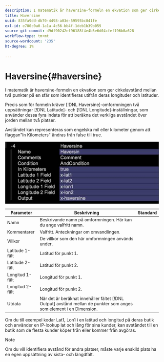 ```yaml
---
description: I matematik är haversine-formeln en ekvation som ger cirkelavstånd mellan två punkter på en sfär som identifieras utifrån deras longituder och latituder.
title: Haversine
uuid: 835fa9dd-db70-4498-a03e-59595bc041fe
exl-id: e700c0a0-1a1a-4c56-bb4f-1deb1b39b059
source-git-commit: d9df90242ef96188f4e4b5e6d04cfef196b0a628
workflow-type: tm+mt
source-wordcount: '235'
ht-degree: 1%

---
```


# Haversine{#haversine}

I matematik är haversine-formeln en ekvation som ger cirkelavstånd mellan två punkter på en sfär som identifieras utifrån deras longituder och latituder.

Precis som för formeln kräver [!DNL Haversine]-omformningen två uppsättningar [!DNL Latitude]- och [!DNL Longitude]-inställningar, som använder dessa fyra indata för att beräkna det verkliga avståndet över jorden mellan två platser.

Avståndet kan representeras som engelska mil eller kilometer genom att flaggan&quot;In Kilometers&quot; ändras från false till true.

![](assets/cfg_TransformationType_Haversine.png)

| Parameter | Beskrivning | Standard |
|---|---|---|
| Namn | Beskrivande namn på omformningen. Här kan du ange valfritt namn. |  |
| Kommentarer | Valfritt. Anteckningar om omvandlingen. |  |
| Villkor | De villkor som den här omformningen används under. |  |
| Latitude 1-fält | Latitud för punkt 1. |  |
| Latitude 2-fält | Latitud för punkt 2. |  |
| Longitud 1-fält | Longitud för punkt 1. |  |
| Longitud 2-fält | Longitud för punkt 2. |  |
| Utdata | När det är beräknat innehåller fältet [!DNL Output] avstånd mellan de punkter som anges som element i en Dimension. |  |

Om du till exempel kodar Lat1, Lon1 i en latitud och longitud på deras butik och använder en IP-lookup lat och lång för sina kunder, kan avståndet till en butik som de flesta kunder köper från eller kommer från avgöras.

>[!NOTE]
>
>Om du vill identifiera avstånd för andra platser, måste varje enskild plats ha en egen uppsättning av sista- och längdfält.
